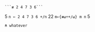     ```≢ 2 4 7 3 6```
5
    ```n ← 2 4 7 3 6
    +/n```
22
    ```m←{≢⍵÷+/⍵}
    m n```
5

```⍝ whatever```
